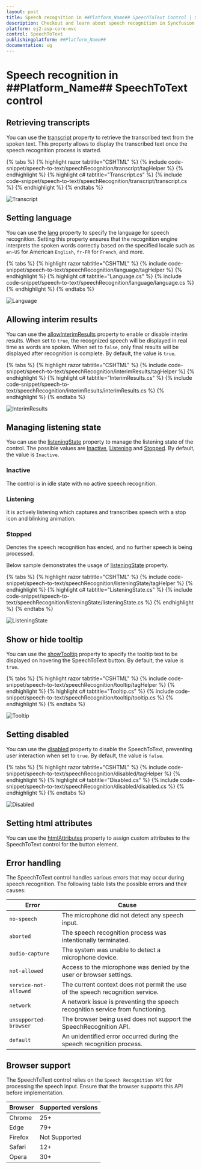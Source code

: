 ```yaml
---
layout: post
title: Speech recognition in ##Platform_Name## SpeechToText Control | Syncfusion
description: Checkout and learn about speech recognition in Syncfusion Essential ##Platform_Name## SpeechToText control, its elements, and more.
platform: ej2-asp-core-mvc
control: SpeechToText
publishingplatform: ##Platform_Name##
documentation: ug
---
```


# Speech recognition in ##Platform_Name## SpeechToText control

## Retrieving transcripts

You can use the [transcript](https://help.syncfusion.com/cr/aspnetcore-js2/Syncfusion.EJ2.Inputs.SpeechToText.html#Syncfusion_EJ2_Inputs_SpeechToText_Transcript) property to retrieve the transcribed text from the spoken text. This property allows to display the transcribed text once the speech recognition process is started.

{% tabs %}
{% highlight razor tabtitle="CSHTML" %}
{% include code-snippet/speech-to-text/speechRecognition/transcript/tagHelper %}
{% endhighlight %}
{% highlight c# tabtitle="Transcript.cs" %}
{% include code-snippet/speech-to-text/speechRecognition/transcript/transcript.cs %}
{% endhighlight %}
{% endtabs %}

![Transcript](images/transcript.png)

## Setting language

You can use the [lang](https://help.syncfusion.com/cr/aspnetcore-js2/Syncfusion.EJ2.Inputs.SpeechToText.html#Syncfusion_EJ2_Inputs_SpeechToText_Lang) property to specify the language for speech recognition. Setting this property ensures that the recognition engine interprets the spoken words correctly based on the specified locale such as `en-US` for American `English`, `fr-FR` for `French`, and more.

{% tabs %}
{% highlight razor tabtitle="CSHTML" %}
{% include code-snippet/speech-to-text/speechRecognition/language/tagHelper %}
{% endhighlight %}
{% highlight c# tabtitle="Language.cs" %}
{% include code-snippet/speech-to-text/speechRecognition/language/language.cs %}
{% endhighlight %}
{% endtabs %}

![Language](images/language.png)

## Allowing interim results

You can use the [allowInterimResults](https://help.syncfusion.com/cr/aspnetcore-js2/Syncfusion.EJ2.Inputs.SpeechToText.html#Syncfusion_EJ2_Inputs_SpeechToText_AllowInterimResults) property to enable or disable interim results. When set to `true`, the recognized speech will be displayed in real time as words are spoken. When set to `false`, only final results will be displayed after recognition is complete. By default, the value is `true`.

{% tabs %}
{% highlight razor tabtitle="CSHTML" %}
{% include code-snippet/speech-to-text/speechRecognition/interimResults/tagHelper %}
{% endhighlight %}
{% highlight c# tabtitle="InterimResults.cs" %}
{% include code-snippet/speech-to-text/speechRecognition/interimResults/interimResults.cs %}
{% endhighlight %}
{% endtabs %}

![InterimResults](images/interimResults.png)

## Managing listening state

You can use the [listeningState](https://help.syncfusion.com/cr/aspnetcore-js2/Syncfusion.EJ2.Inputs.SpeechToText.html#Syncfusion_EJ2_Inputs_SpeechToText_ListeningState) property to manage the listening state of the control. The possible values are [Inactive](https://help.syncfusion.com/cr/aspnetcore-js2/Syncfusion.EJ2.Inputs.SpeechToTextState.html#Syncfusion_EJ2_Inputs_SpeechToTextState_Inactive), [Listening](https://help.syncfusion.com/cr/aspnetcore-js2/Syncfusion.EJ2.Inputs.SpeechToTextState.html#Syncfusion_EJ2_Inputs_SpeechToTextState_Listening) and [Stopped](https://help.syncfusion.com/cr/aspnetcore-js2/Syncfusion.EJ2.Inputs.SpeechToTextState.html#Syncfusion_EJ2_Inputs_SpeechToTextState_Stopped). By default, the value is `Inactive`.

### Inactive

The control is in idle state with no active speech recognition.

### Listening

It is actively listening which captures and transcribes speech with a stop icon and blinking animation.

### Stopped

Denotes the speech recognition has ended, and no further speech is being processed.

Below sample demonstrates the usage of [listeningState](https://help.syncfusion.com/cr/aspnetcore-js2/Syncfusion.EJ2.Inputs.SpeechToText.html#Syncfusion_EJ2_Inputs_SpeechToText_ListeningState) property.

{% tabs %}
{% highlight razor tabtitle="CSHTML" %}
{% include code-snippet/speech-to-text/speechRecognition/listeningState/tagHelper %}
{% endhighlight %}
{% highlight c# tabtitle="ListeningState.cs" %}
{% include code-snippet/speech-to-text/speechRecognition/listeningState/listeningState.cs %}
{% endhighlight %}
{% endtabs %}

![ListeningState](images/listening.png)

## Show or hide tooltip

You can use the [showTooltip](https://help.syncfusion.com/cr/aspnetcore-js2/Syncfusion.EJ2.Inputs.SpeechToText.html#Syncfusion_EJ2_Inputs_SpeechToText_ShowTooltip) property to specify the tooltip text to be displayed on hovering the SpeechToText button. By default, the value is `true`.

{% tabs %}
{% highlight razor tabtitle="CSHTML" %}
{% include code-snippet/speech-to-text/speechRecognition/tooltip/tagHelper %}
{% endhighlight %}
{% highlight c# tabtitle="Tooltip.cs" %}
{% include code-snippet/speech-to-text/speechRecognition/tooltip/tooltip.cs %}
{% endhighlight %}
{% endtabs %}

![Tooltip](images/tooltip.png)

## Setting disabled

You can use the [disabled](https://help.syncfusion.com/cr/aspnetcore-js2/Syncfusion.EJ2.Inputs.SpeechToText.html#Syncfusion_EJ2_Inputs_SpeechToText_Disabled) property to disable the SpeechToText, preventing user interaction when set to `true`. By default, the value is `false`.

{% tabs %}
{% highlight razor tabtitle="CSHTML" %}
{% include code-snippet/speech-to-text/speechRecognition/disabled/tagHelper %}
{% endhighlight %}
{% highlight c# tabtitle="Disabled.cs" %}
{% include code-snippet/speech-to-text/speechRecognition/disabled/disabled.cs %}
{% endhighlight %}
{% endtabs %}

![Disabled](images/disabled.png)

## Setting html attributes

You can use the [htmlAttributes](https://help.syncfusion.com/cr/aspnetcore-js2/Syncfusion.EJ2.Inputs.SpeechToText.html#Syncfusion_EJ2_Inputs_SpeechToText_HtmlAttributes) property to assign custom attributes to the SpeechToText control for the button element.

## Error handling

The SpeechToText control handles various errors that may occur during speech recognition. The following table lists the possible errors and their causes:

| Error                | Cause                                                                                        |
|----------------------|----------------------------------------------------------------------------------------------|
| `no-speech`            | The microphone did not detect any speech input.                                              |
| `aborted`              | The speech recognition process was intentionally terminated.                                 |
| `audio-capture`        | The system was unable to detect a microphone device.                                         |
| `not-allowed`          | Access to the microphone was denied by the user or browser settings.                         |
| `service-not-allowed`  | The current context does not permit the use of the speech recognition service.               |
| `network`              | A network issue is preventing the speech recognition service from functioning.               |
| `unsupported-browser`  | The browser being used does not support the SpeechRecognition API.                           |
| `default`              | An unidentified error occurred during the speech recognition process.                        |

## Browser support

The SpeechToText control relies on the `Speech Recognition API` for processing the speech input. Ensure that the browser supports this API before implementation.

|    Browser    |    Supported versions    |
|--------------|---------------|
|    Chrome     |    25+    |
|    Edge     |    79+    |
|    Firefox     |    Not Supported    |
|    Safari     |    12+    |
|    Opera     |    30+    |
